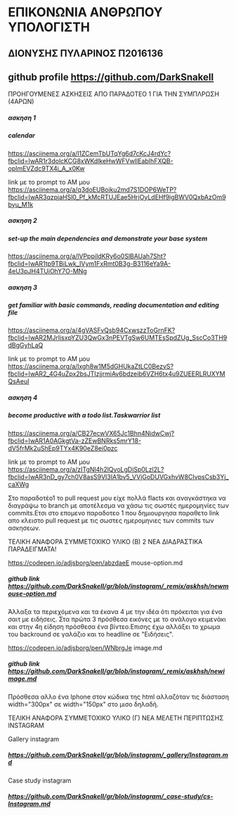 
# ΕΠΙΚΟΝΩΝΙΑ ΑΝΘΡΩΠΟΥ ΥΠΟΛΟΓΙΣΤΗ 
## ΔΙΟΝΥΣΗΣ ΠΥΛΑΡΙΝΟΣ Π2016136 
## github profile https://github.com/DarkSnakeII 


 ΠΡΟΗΓΟΥΜΕΝΕΣ ΑΣΚΗΣΕΙΣ ΑΠΟ ΠΑΡΑΔΟΤΕΟ 1 ΓΙΑ ΤΗΝ ΣΥΜΠΛΡΩΣΗ (4ΑΡΩΝ)
##### ασκηση 1
##### calendar  

https://asciinema.org/a/l1ZCemTbUTqYg6d7cKcJ4rdYc?fbclid=IwAR1r3dolcKCG8xWKdlkeHwWFVwIlEabIhFXQB-opImEVZdc9TX4i_A_x0Kw 

link με το prompt τo ΑΜ μου https://asciinema.org/a/q3doEUBojku2md7S1DOP6WeTP?fbclid=IwAR3qzpjaHSl0_Pf_kMcRTUJEae5HrjOyLdEHf9igBWV0QxbAzOm9byu_M1k

##### ασκηση 2
##### set-up the main dependencies and demonstrate your base system 
 
 https://asciinema.org/a/lVPppiIdKRy6o0SlBAUah7Sht?fbclid=IwAR1tp9TBiLwk_IVym1FxRmt0B3g-B3116eYa9A-4eU3pJH4TUiOhY7O-MNg 
##### ασκηση 3
##### get familiar with basic commands, reading documentation and editing file 

https://asciinema.org/a/4gVASFvQsb94CxwszzToGrnFK?fbclid=IwAR2MJrIisxpYZU3QwGx3nPEVTgSw6UMTEsSpdZUg_SscCo3TH9dBgGyhLaQ 

link με το prompt τo ΑΜ μου https://asciinema.org/a/lxgh8w1M5dGHUkaZtLC0BezvS?fbclid=IwAR2_4G4uZpx2bsJTIzjjrmiAv6bdzeib6VZH6tx4u9ZUEERLRUXYMQsAeuI 

##### ασκηση 4
##### become productive with a todo list.Taskwarrior list
 https://asciinema.org/a/CB27ecwVX65Jc1Bhn4NidwCwj?fbclid=IwAR1A0AGkgtVa-zZEwBNRks5mrY18-dV5frMk2uShEp9TYx4K90eZ8ei0pzc 
 
link με το prompt τo ΑΜ μου https://asciinema.org/a/zITgNl4h2lQvoLgDiSp0Lzl2L?fbclid=IwAR3nD_gy7ch0V8asS9VI3IA1bv5_VVjGoDUVGxhvW8CIvpsCsb3Yj_caXWg


Στο παραδοτέο1 το pull request μου είχε πολλά flacts και αναγκάστηκα να διαγράψω το branch με αποτέλεσμα να χάσω τις σωστές ημερομηνίες των commits.Ετσι στο επομενο  παραδοτεο 1 που δημιουργησα  παραθετο link απο κλειστο pull request με τις σωστες ημερομηνιες των  commits των ασκησεων.

ΤΕΛΙΚΗ ΑΝΑΦΟΡΑ ΣΥΜΜΕΤΟΧΙΚΟ ΥΛΙΚΟ (Β) 2 ΝΕΑ ΔΙΑΔΡΑΣΤΙΚΑ ΠΑΡΑΔΕΙΓΜΑΤΑ!

 https://codepen.io/adjsborg/pen/abzdaeE   mouse-option.md
 
##### github link https://github.com/DarkSnakeII/gr/blob/instagram/_remix/askhsh/newmouse-option.md

Άλλαξα τα περιεχόμενα και τα έκανα 4 με την ιδέα ότι πρόκειται για ένα σαιτ με ειδήσεις. Στα πρώτα 3 πρόσθεσα εικόνες με το ανάλογο κειμενάκι και στην 4η είδηση πρόσθεσα ένα βίντεο.Επισης έχω αλλάξει το χρωμα του backround σε γαλάζιο και το headline σε "Ειδήσεις".

 https://codepen.io/adjsborg/pen/WNbrgJe  image.md 
 
##### github link https://github.com/DarkSnakeII/gr/blob/instagram/_remix/askhsh/newimage.md

Πρόσθεσα αλλο ένα Iphone στον κώδικα της html αλλαζόταν τις διάσταση width="300px" σε width="150px" στο μισο δηλαδή.


ΤΕΛΙΚΗ ΑΝΑΦΟΡΑ ΣΥΜΜΕΤΟΧΙΚΟ ΥΛΙΚΟ (Γ) 
ΝΕΑ ΜΕΛΕΤΗ ΠΕΡΙΠΤΩΣΗΣ INSTAGRAM

Gallery instagram

#####  https://github.com/DarkSnakeII/gr/blob/instagram/_gallery/Instagram.md

Case study instagram 

##### https://github.com/DarkSnakeII/gr/blob/instagram/_case-study/cs-Instagram.md
